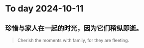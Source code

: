
# To day 2024-10-11


## 珍惜与家人在一起的时光，因为它们稍纵即逝。
> Cherish the moments with family, for they are fleeting.

    